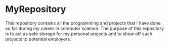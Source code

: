 # MyRepository
This repository contains all the programming and projects that I have done so far during my career in computer science. The purpose of this repository is to act as safe storage for my personal projects and to show off such projects to potential employers.
